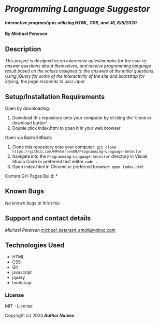 # _Programming Language Suggestor_

#### _Interactive program/quiz utilizing HTML, CSS, and JS, 6/5/2020_

#### By _**Michael Petersen**_

## Description

_This project is designed as an interactive quiestionnaire for the user to answer questions about themselves, and receive programming language result based on the values assigned to the answers of the initial questions. Using jQuery for some of the interactivity of the site and bootstrap for styling, the page responds to user input._

## Setup/Installation Requirements

Open by downloading:
1. Download this repository onto your computer by clicking the 'clone or download button'
2. Double click index.html to open it in your web browser

Open via Bash/GitBash:
1. Clone this repository onto your computer:
`git clone https://github.com/MPetersen89/Programming-Language-Selector`
2. Navigate into the `Programming-Language-Selector` directory in Visual Studio Code or preferred text editor
`code .`
3. Open index.html in Chrome or preferred browser:
`open index.html`

Current GH-Pages Build:
* 

## Known Bugs

_No known bugs at this time._

## Support and contact details

_Michael Petersen <michael_petersen_email@yahoo.com>_

## Technologies Used

* HTML
* CSS
* Git
* javascript
* jquery
* bootstrap

### License

MIT - License

Copyright (c) 2020 **_Author Names_**